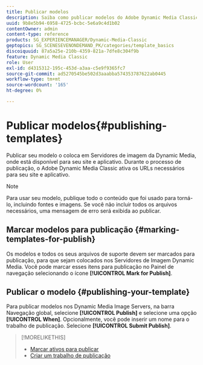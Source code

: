 ```yaml
---
title: Publicar modelos
description: Saiba como publicar modelos do Adobe Dynamic Media Classic.
uuid: 9b8e5b94-6958-4725-bcbc-5e6a9c4d1b02
contentOwner: admin
content-type: reference
products: SG_EXPERIENCEMANAGER/Dynamic-Media-Classic
geptopics: SG_SCENESEVENONDEMAND_PK/categories/template_basics
discoiquuid: 87a5a25e-210b-4359-821a-7dfe8c304f9b
feature: Dynamic Media Classic
role: User
exl-id: d4315312-195c-453d-a3aa-c5e9f9365fc7
source-git-commit: ad5270545be502d3aaabba574353787622ab0445
workflow-type: tm+mt
source-wordcount: '165'
ht-degree: 0%

---
```


# Publicar modelos{#publishing-templates}

Publicar seu modelo o coloca em Servidores de imagem da Dynamic Media, onde está disponível para seu site e aplicativo. Durante o processo de publicação, o Adobe Dynamic Media Classic ativa os URLs necessários para seu site e aplicativo.

>[!NOTE]
>
>Para usar seu modelo, publique todo o conteúdo que foi usado para torná-lo, incluindo fontes e imagens. Se você não incluir todos os arquivos necessários, uma mensagem de erro será exibida ao publicar.

## Marcar modelos para publicação {#marking-templates-for-publish}

Os modelos e todos os seus arquivos de suporte devem ser marcados para publicação, para que sejam colocados nos Servidores de Imagem Dynamic Media. Você pode marcar esses itens para publicação no Painel de navegação selecionando o ícone **[!UICONTROL Mark for Publish]**.

## Publicar o modelo {#publishing-your-template}

Para publicar modelos nos Dynamic Media Image Servers, na barra Navegação global, selecione **[!UICONTROL Publish]** e selecione uma opção **[!UICONTROL When]**. Opcionalmente, você pode inserir um nome para o trabalho de publicação. Selecione **[!UICONTROL Submit Publish]**.

>[!MORELIKETHIS]
>
>* [Marcar ativos para publicar](publishing-files.md#publish_after_uploading)
>* [Criar um trabalho de publicação](publishing-files.md#creating_a_publish_job)

